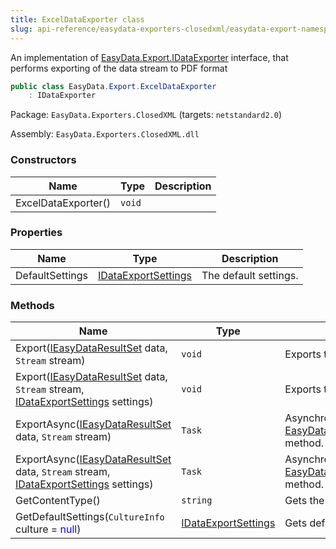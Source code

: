 ```yaml
---
title: ExcelDataExporter class
slug: api-reference/easydata-exporters-closedxml/easydata-export-namespace/exceldataexporter-class
---
```


An implementation of [EasyData.Export.IDataExporter](//easyquery/docs/api-reference/easydata-core/easydata-export-namespace/idataexporter-interface) interface, that performs exporting of the data stream to PDF format
```csharp
public class EasyData.Export.ExcelDataExporter
    : IDataExporter

```
Package: `EasyData.Exporters.ClosedXML` (targets: `netstandard2.0`)

Assembly: `EasyData.Exporters.ClosedXML.dll`

### Constructors

| Name | Type | Description | 
| --- | --- | --- | 
| ExcelDataExporter() | `void` |  | 


### Properties

| Name | Type | Description | 
| --- | --- | --- | 
| DefaultSettings | [IDataExportSettings](//easyquery/docs/api-reference/easydata-core/easydata-export-namespace/idataexportsettings-interface) | The default settings. | 


### Methods

| Name | Type | Description | 
| --- | --- | --- | 
| Export([IEasyDataResultSet](//easyquery/docs/api-reference/easydata-core/easydata-namespace/ieasydataresultset-interface) data, `Stream` stream) | `void` | Exports the specified data to the stream. | 
| Export([IEasyDataResultSet](//easyquery/docs/api-reference/easydata-core/easydata-namespace/ieasydataresultset-interface) data, `Stream` stream, [IDataExportSettings](//easyquery/docs/api-reference/easydata-core/easydata-export-namespace/idataexportsettings-interface) settings) | `void` | Exports the specified data to the stream. | 
| ExportAsync([IEasyDataResultSet](//easyquery/docs/api-reference/easydata-core/easydata-namespace/ieasydataresultset-interface) data, `Stream` stream) | `Task` | Asynchronical version of [EasyData.Export.ExcelDataExporter.Export(EasyData.IEasyDataResultSet,System.IO.Stream)](//easyquery/docs/api-reference/easydata-exporters-closedxml/easydata-export-namespace/exceldataexporter-class) method. | 
| ExportAsync([IEasyDataResultSet](//easyquery/docs/api-reference/easydata-core/easydata-namespace/ieasydataresultset-interface) data, `Stream` stream, [IDataExportSettings](//easyquery/docs/api-reference/easydata-core/easydata-export-namespace/idataexportsettings-interface) settings) | `Task` | Asynchronical version of [EasyData.Export.ExcelDataExporter.Export(EasyData.IEasyDataResultSet,System.IO.Stream)](//easyquery/docs/api-reference/easydata-exporters-closedxml/easydata-export-namespace/exceldataexporter-class) method. | 
| GetContentType() | `string` | Gets the MIME content type of the exporting format. | 
| GetDefaultSettings(`CultureInfo` culture = <span style='color: blue'>null</span>) | [IDataExportSettings](//easyquery/docs/api-reference/easydata-core/easydata-export-namespace/idataexportsettings-interface) | Gets default settings |